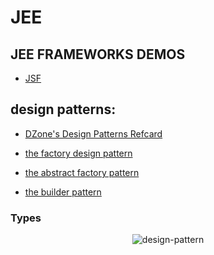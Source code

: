 # JEE

## JEE FRAMEWORKS DEMOS

* [JSF](https://github.com/ilkou/jsf-demo)


## design patterns:

* [DZone's Design Patterns Refcard](https://dzone.com/refcardz/design-patterns)

* [the factory design pattern](https://dzone.com/articles/the-factory-design-pattern)

* [the abstract factory pattern](https://dzone.com/articles/abstract-factory-design-pattern)

* [the builder pattern](https://dzone.com/articles/design-patterns-the-builder-pattern)

### Types

<div align="center"><div align="center">

![design-pattern](https://github.com/ilkou/JEE-TPs/tree/main/resources/Design-Patterns-in-Java.png "design-pattern")

</div>
